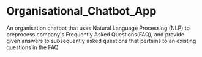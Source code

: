 # Organisational_Chatbot_App
An organisation chatbot that uses Natural Language Processing (NLP) to preprocess company's Frequently Asked Questions(FAQ), and provide given answers to subsequently asked questions that pertains to an existing questions in the FAQ
